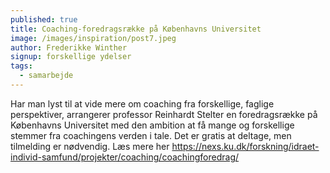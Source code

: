 ```yaml
---
published: true
title: Coaching-foredragsrække på Københavns Universitet
image: /images/inspiration/post7.jpeg
author: Frederikke Winther
signup: forskellige ydelser
tags:
  - samarbejde
---
```


Har man lyst til at vide mere om coaching fra forskellige, faglige perspektiver, arrangerer professor Reinhardt Stelter en foredragsrække på Københavns Universitet med den ambition at få mange og forskellige stemmer fra coachingens verden i tale. Det er gratis at deltage, men tilmelding er nødvendig. Læs mere her https://nexs.ku.dk/forskning/idraet-individ-samfund/projekter/coaching/coachingforedrag/
